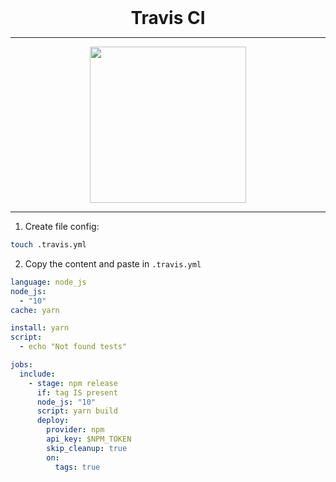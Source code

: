 <div align="center">
  <h1 style="margin:0;border:0">Travis CI</h1>
  <hr />
  <img width="250px" src="https://miro.medium.com/max/600/1*VXdK53mBfr27iT8LiHNAbg.png" />
</div>

---

1. Create file config:

```sh
touch .travis.yml
```

2. Copy the content and paste in `.travis.yml`

```yaml
language: node_js
node_js:
  - "10"
cache: yarn

install: yarn
script:
  - echo "Not found tests"

jobs:
  include:
    - stage: npm release
      if: tag IS present
      node_js: "10"
      script: yarn build
      deploy:
        provider: npm
        api_key: $NPM_TOKEN
        skip_cleanup: true
        on:
          tags: true
```
